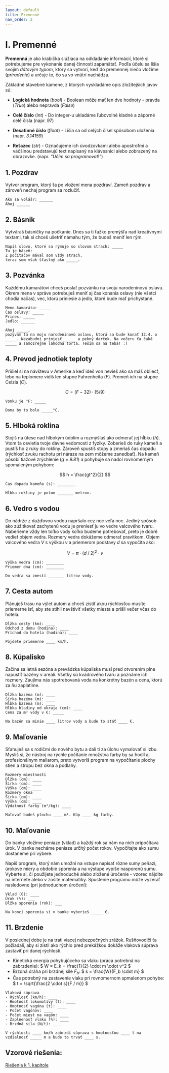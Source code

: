 ```yaml
---
layout: default
title: Premenné
nav_order: 2
---
```


# I. Premenné


**Premenná** je ako krabička slúžiaca na odkladanie informácií, ktoré si potrebujeme pre vykonanie danej činnosti zapamätať. Podľa účelu sa líšia svojim *dátovým typom*, ktorý sa vytvorí, keď do premennej niečo vložíme (*priradenie*) a určuje to, čo sa vo vnútri nachádza.

Základné stavebné kamene, z ktorých vyskladáme opis zložitejších javov sú:

* **Logická hodnota** (*bool*) - Boolean môže mať len dve hodnoty - pravda (*True*) alebo nepravda (*False*)

* **Celé číslo** (*int*) - Do integer-u ukladáme ľubovolné kladné a záporné celé čísla (napr. *97*)

* **Desatinné číslo** (*float*) - Líšia sa od celých čísel spôsobom uloženia (napr. *3.14159*)

* **Reťazec** (*str*) - Označujeme ich úvodzovkami alebo apostrofmi a väčšinou predstavujú text napísaný na klávesnici alebo zobrazený na obrazovke. (napr. *"Učím sa programovať!"*)


## 1. Pozdrav
Vytvor program, ktorý ťa po vložení mena pozdraví. Zameň pozdrav a zároveň nechaj program sa rozlučiť.

```
Ako sa voláš?: ______
Ahoj ______
```

## 2. Básnik
Vytváraš básničky na počkanie. Dnes sa ti ťažko premýšľa nad kreatívnymi textami, tak si chceš ušetriť námahu tým, že budeš meniť len rým.

```
Napíš slovo, ktoré sa rýmuje so slovom strach: _____
Tu je báseň:
Z počítačov mával som vždy strach,
teraz som však šťastný ako _____.
```

## 3. Pozvánka
Každému kamarátovi chceš poslať pozvánku na svoju narodeninovú oslavu. Okrem mena v správe potrebuješ meniť aj čas konania oslavy (nie všetci chodia načas), vec, ktorú priniesie a jedlo, ktoré bude mať prichystané.

```
Meno kamaráta: _____
Čas oslavy: _____
Prines: _____
Jedlo: ______

Ahoj _____,
pozývam ťa na moju narodeninovú oslavu, ktorá sa bude konať 12.4. o _____. Nezabudni priniesť _____ a pekný darček. Na večeru ťa čaká _____ a samozrejme lahodná torta. Teším sa na teba! :)
```

## 4. Prevod jednotiek teploty
Prišiel si na návštevu v Amerike a keď ideš von nevieš ako sa máš obliecť, lebo na teplomere vidíš len stupne Fahrenheita (*F*). Premeň ich na stupne Celzia (*C*).

$$ C = (F - 32) \cdot (5 / 9) $$

```
Vonku je °F: _____

Doma by to bolo _____°C.
```

## 5. Hlboká roklina
Stojíš na útese nad hlbokým údolím a rozmýšlaš ako odmerať jej hĺbku (*h*). Vtom ťa osvietia tvoje dávne vedomosti z fyziky. Zoberieš do ruky kameň a pustíš ho z ruky do rokliny.
Zároveň spustíš stopy a zmeriaš čas dopadu (rýchlosť zvuku rachotu pri náraze na zem môžeme zanedbať). Na kameň pôsobí tiažové zrýchlenie (*g = 9.81*) a pohybuje sa nadol rovnomerným spomaleným pohybom:

$$ h = \frac{gt^2}{2} $$

```
Čas dopadu kameňa (s): ________

Hĺbka rokliny je potom _______ metrov.
```

## 6. Vedro s vodou
Do nádrže z dažďovou vodou napršalo cez noc veľa noc. Jediný spôsob ako zúžitkovať zachytenú vodu je preniesť ju vo vedre valcového tvaru. Naberieme vždy len toľko vody koľko budeme potrebovať,
preto je dobré vedieť objem vedra. Rozmery vedra dokážeme odmerať pravítkom. Objem valcového vedra *V* s výškou *v* a priemerom podstavy *d* sa vypočíta ako:

$$ V = \pi \cdot (d\;/\;2)^2 \cdot v $$

```
Výška vedra (cm): ________
Priemer dna (cm): ________

Do vedra sa zmestí _______ litrov vody.
```

## 7. Cesta autom
Plánuješ trasu na výlet autom a chceš zistiť akou rýchlosťou musíte priemerne ísť, aby ste stihli navštíviť všetky miesta a prišli večer včas do hotela.

```
Dĺžka cesty (km): ____
Odchod z domu (hodina): ____
Príchod do hotela (hodina): ____

Pôjdete priemerne ____ km/h.
```

## 8. Kúpalisko
Začína sa letná sezóna a prevádzka kúpaliska musí pred otvorením plne napustiť bazény v areáli. Všetky sú kvádrového tvaru a poznáme ich rozmery. Zaujíma nás spotrebovaná voda na konkrétny bazén a cena, ktorú za ňu zaplatíme.

```
Dĺžka bazéna (m): ____
Šírka bazéna (m): ____
Hĺbka bazéna (m): ____
Hĺbka hladiny od okraja (cm): ____
Cena za m³ vody v €: _____

Na bazén sa minie ____ litrov vody a bude to stáť ____ €.
```

## 9. Maľovanie
Sťahuješ sa s rodičmi do nového bytu a dali ti za úlohu vymalovať si izbu. Myslíš si, že nástroj na rýchle počítanie množstva farby by sa hodil aj profesionálnym maliarom, preto vytvoríš program na vypočítanie plochy stien a stropu bez okna a podlahy.

```
Rozmery miestnosti
Dĺžka (cm): ____
Šírka (cm): ____
Výška (cm): ____
Rozmery okna
Šírka (cm): ____
Výška (cm): ____
Výdatnosť farby (m²/kg): ____

Maľovať budeš plochu ____ m². Kúp ____ kg farby.
```

## 10. Maľovanie
Do banky vložíme peniaze (vklad)  a každý rok sa nám na nich pripočítava úrok. V banke necháme peniaze určitý počet rokov. Vypočítajte ako sumu dostaneme pri výbere.

Napíš program, ktorý nám umožní na vstupe napísať rôzne sumy peňazí, úrokové miery a obdobie sporenia a na výstupe vypíše nasporenú sumu. Vyberte si, či použijete jednoduché alebo zložené úročenie - vzorec nájdite na internete alebo v zošite matematiky. Spustenie programu môže vyzerať nasledovne (pri jednoduchom úročení):

```
Vklad (€): ____
Úrok (%): ___
Dĺžka sporenia (rok): ___

Na konci sporenia si v banke vyberieš _____ €.
```

## 11. Brzdenie
V poslednej dobe je na trati viacej nebezpečných zrážok. Rušňovodiči ťa požiadali, aby si zistil ako rýchlo pred prekážkou dokáže vlaková súprava zastaviť pri danej rýchlosti.
- Kinetická energia pohybujúceho sa vlaku (práca potrebná na zabrzdenie): $ W = E_k = \frac{1}{2} \cdot m \cdot v^2 $
- Brzdná dráha pri brzdnej sile $F_b$: $ s = \frac{W}{F_b \cdot m} $
- Čas potrebný na zastavenie vlaku pri rovnomernom spmalenom pohybe: $ t = \sqrt{\frac{2 \cdot s}{F / m}} $

```
Vlaková súprava
- Rýchlosť (km/h): ____
- Hmotnosť lokomotívy (t): ____
- Hmotnosť vagóna (t): ____
- Počet vagónov: ____
- Počet miest na vagón: ____
- Zaplnenosť vlaku (%): ____
- Brzdná sila (N/t): ____

V rýchlosti ____ km/h zabrzdí súprava s hmotnosťou ____ t na vzdialnosť _____ m a bude to trvať ____ s.
```

## Vzorové riešenia:
[Riešenia k 1. kapitole](/coding/beginner/solutions/1-chapter.html)
